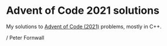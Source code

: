 # Advent of Code 2021 solutions
My solutions to [Advent of Code (2021)](https://adventofcode.com/) problems, mostly in C++.
 
 / Peter Fornwall
 
